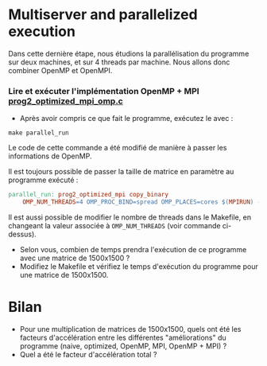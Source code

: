 # Multiserver and parallelized execution
Dans cette dernière étape, nous étudions la parallélisation du programme sur deux machines, et sur 4 threads par machine. Nous allons donc combiner OpenMP et OpenMPI.

### **Lire et exécuter l'implémentation OpenMP + MPI [prog2_optimized_mpi_omp.c](./prog2_optimized_mpi_omp.c)**
- Après avoir compris ce que fait le programme, exécutez le avec :
```
make parallel_run
```

Le code de cette commande a été modifié de manière à passer les informations de OpenMP.

Il est toujours possible de passer la taille de matrice en paramètre au programme exécuté :
```makefile
parallel_run: prog2_optimized_mpi copy_binary
	OMP_NUM_THREADS=4 OMP_PROC_BIND=spread OMP_PLACES=cores $(MPIRUN) -np 2 --map-by ppr:1:socket:pe=4 --host $(THIS_SERVER),$(PEER_SERVER) ./prog2_optimized_mpi [taille matrice]
```
Il est aussi possible de modifier le nombre de threads dans le Makefile, en changeant la valeur associée à `OMP_NUM_THREADS` (voir commande ci-dessus).

- Selon vous, combien de temps prendra l'exécution de ce programme avec une matrice de 1500x1500 ? 
- Modifiez le Makefile et vérifiez le temps d'exécution du programme pour une matrice de 1500x1500.


# Bilan

- Pour une multiplication de matrices de 1500x1500, quels ont été les facteurs d'accélération entre les différentes "améliorations" du programme (naive, optimized, OpenMP, MPI, OpenMP + MPI) ?
- Quel a été le facteur d'accélération total ?
